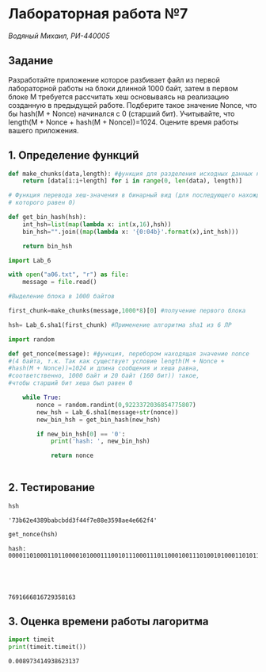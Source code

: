 
# Лабораторная работа №7

*Водяный Михаил, РИ-440005*

## Задание
Разработайте приложение которое разбивает файл из первой лабораторной работы на блоки длинной 1000 байт, затем в первом блоке M требуется рассчитать хеш основываясь на реализацию созданную в предыдущей работе.
Подберите такое значение Nonce, что бы hash(M + Nonce) начинался с 0 (старший бит). Учитывайте, что length(M + Nonce + hash(M + Nonce))=1024. Оцените время работы вашего приложения.


## 1. Определение функций


```python
def make_chunks(data,length): #функция для разделения исходных данных на блоки
    return [data[i:i+length] for i in range(0, len(data), length)]
```


```python
# Функция перевода хеш-значения в бинарный вид (для последующего нахождения хеша, старший бит 
# которого равен 0)

def get_bin_hash(hsh): 
    int_hsh=list(map(lambda x: int(x,16),hsh)) 
    bin_hsh="".join((map(lambda x: '{0:04b}'.format(x),int_hsh)))

    return bin_hsh
```


```python
import Lab_6

with open("a06.txt", "r") as file:
    message = file.read()

#Выделение блока в 1000 байтов

first_chunk=make_chunks(message,1000*8)[0] #получение первого блока

hsh= Lab_6.sha1(first_chunk) #Применение алгоритма sha1 из 6 ЛР

```


```python
import random

def get_nonce(message): #функция, перебором находящая значение nonce 
#(4 байта, т.к. Так как существует условие length(M + Nonce + 
#hash(M + Nonce))=1024 и длина сообщения и хеша равна, 
#соответственно, 1000 байт и 20 байт (160 бит)) такое, 
#чтобы старший бит хеша был равен 0

    while True:
        nonce = random.randint(0,9223372036854775807)
        new_hsh = Lab_6.sha1(message+str(nonce))
        new_bin_hsh = get_bin_hash(new_hsh)

        if new_bin_hsh[0] == '0':
            print('hash: ', new_bin_hsh)

            return nonce
    

```

## 2. Тестирование


```python
hsh
```




    '73b62e4389babcbdd3f44f7e88e3598ae4e662f4'




```python
get_nonce(hsh)
```

    hash:  0000110100011011000010100011100101110001110110001001110100101000110101101100010010001110100010100101100011111011001101011111111010001100000111101101100111101000
    




    7691666816729358163



## 3. Оценка времени работы лагоритма


```python
import timeit
print(timeit.timeit())
```

    0.008973414938623137
    
